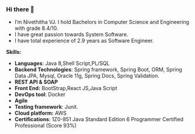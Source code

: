 ### Hi there 👋



-  I’m Nivethitha VJ. I hold Bachelors in Computer Science and Engineering with grade 8.4/10. 
-  I have great passion towards System Software.
-  I have total experience of 2.9 years as Software Engineer.

 **Skills:**
- **Languages**: Java 8,Shell Script,PL/SQL
- **Backend Technologies**: Spring framework, Spring Boot, ORM, Spring Data JPA, Mysql, Oracle 11g, Spring Docs, Spring Validation.
- **REST API & SOAP**
- **Front End:** BootStrap,React JS,Java Script
- **DevOps tool**: Docker
- **Agile**
- **Testing framework**: Junit.
- **Cloud platform:** AWS
- **Certifications**: 1Z0-851 Java Standard Edition 6 Programmer Certified Professional (Score 93%)

